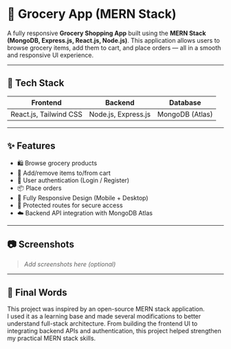 # 🛒 Grocery App (MERN Stack)

A fully responsive **Grocery Shopping App** built using the **MERN Stack (MongoDB, Express.js, React.js, Node.js)**. This application allows users to browse grocery items, add them to cart, and place orders — all in a smooth and responsive UI experience.

---

## 🔧 Tech Stack

| Frontend               | Backend              | Database         |
|------------------------|----------------------|------------------|
| React.js, Tailwind CSS | Node.js, Express.js  | MongoDB (Atlas)  |

---

## ✨ Features

- 🛍️ Browse grocery products  
- 🛒 Add/remove items to/from cart  
- 👤 User authentication (Login / Register)  
- 📦 Place orders  
- 📱 Fully Responsive Design (Mobile + Desktop)  
- 🔐 Protected routes for secure access  
- ☁️ Backend API integration with MongoDB Atlas  

---

## 📷 Screenshots

> _Add screenshots here (optional)_

---

## 🙌 Final Words

This project was inspired by an open-source MERN stack application.  
I used it as a learning base and made several modifications to better understand full-stack architecture. From building the frontend UI to integrating backend APIs and authentication, this project helped strengthen my practical MERN stack skills.

